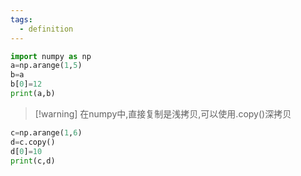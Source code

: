 ```yaml
---
tags:
  - definition
---
```

```python
import numpy as np
a=np.arange(1,5)
b=a
b[0]=12
print(a,b)
```

>[!warning] 在numpy中,直接复制是浅拷贝,可以使用.copy()深拷贝


```python
c=np.arange(1,6)
d=c.copy()
d[0]=10
print(c,d)
```









